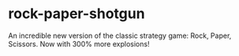 # rock-paper-shotgun
An incredible new version of the classic strategy game: Rock, Paper, Scissors. Now with 300% more explosions! 
